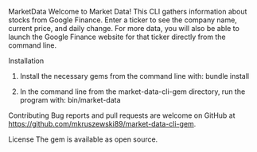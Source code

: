 MarketData
Welcome to Market Data! This CLI gathers information about stocks from Google Finance. Enter a ticker to see the company name, current price, and daily change. For more data, you will also be able to launch the Google Finance website for that ticker directly from the command line.

Installation
1) Install the necessary gems from the command line with:
bundle install

2) In the command line from the market-data-cli-gem directory, run the program with:
bin/market-data


Contributing
Bug reports and pull requests are welcome on GitHub at https://github.com/mkruszewski89/market-data-cli-gem.

License
The gem is available as open source.
